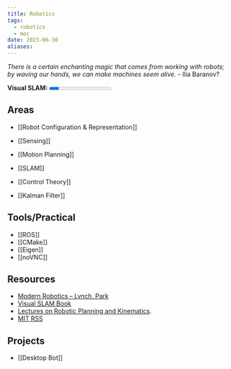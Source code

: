 ```yaml
---
title: Robotics
tags:
  - robotics
  - moc
date: 2023-06-30
aliases:
---
```

*There is a certain enchanting magic that comes from working with robots; by waving our hands, we can make machines seem alive.* - Ilia Baranov?

**Visual SLAM:**   <progress max=356 value=54> </progress> 
## Areas
- [[Robot Configuration & Representation]]
- [[Sensing]]
- [[Motion Planning]]
- [[SLAM]]
- [[Control Theory]]

- [[Kalman Filter]]
## Tools/Practical
- [[ROS]]
- [[CMake]]
- [[Eigen]]
- [[noVNC]]
## Resources
- [Modern Robotics – Lynch, Park](https://hades.mech.northwestern.edu/index.php/Modern_Robotics)
- [Visual SLAM Book](https://github.com/gaoxiang12/slambook-en/tree/master)
- [Lectures on Robotic Planning and Kinematics](https://ece.uwaterloo.ca/~sl2smith/book-lrpk/).
- [MIT RSS](https://github.com/mit-rss)
## Projects
- [[Desktop Bot]]